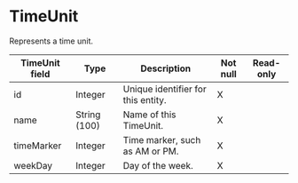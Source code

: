 # TimeUnit

Represents a time unit. 

| **TimeUnit field** | **Type** | **Description** | **Not null** | **Read-only** |
| --- | --- | --- | --- | --- |
| id | Integer | Unique identifier for this entity. | X | |
| name | String (100) | Name of this TimeUnit. | X | |
| timeMarker | Integer | Time marker, such as AM or PM. | X | |
| weekDay | Integer | Day of the week. | X | |